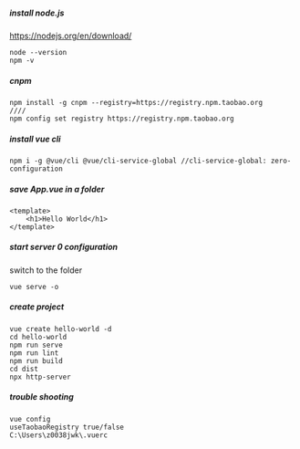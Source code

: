 ##### install node.js
https://nodejs.org/en/download/

```
node --version
npm -v
```

##### cnpm
```
npm install -g cnpm --registry=https://registry.npm.taobao.org
////
npm config set registry https://registry.npm.taobao.org
```

##### install vue cli
```
npm i -g @vue/cli @vue/cli-service-global //cli-service-global: zero-configuration
```
##### save App.vue in a folder
```
<template>
    <h1>Hello World</h1>
</template>
```

##### start server 0 configuration
switch to the folder
```
vue serve -o
```

##### create project
```
vue create hello-world -d
cd hello-world
npm run serve
npm run lint
npm run build
cd dist
npx http-server
```

##### trouble shooting
```
vue config
useTaobaoRegistry true/false
C:\Users\z0038jwk\.vuerc
```
